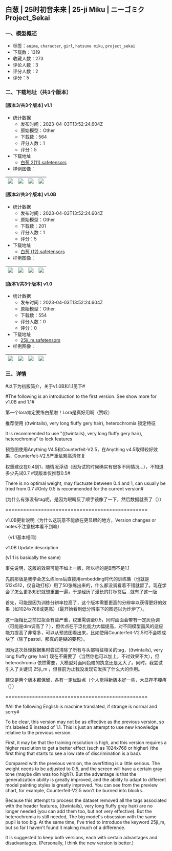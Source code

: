 ## 白葱 | 25时初音未来 | 25-ji Miku | ニーゴミク  Project_Sekai
### 一、模型概述

- 标签：`anime`, `character`, `girl`, `hatsune miku`, `project_sekai`
- 下载数：1319
- 收藏人数：273
- 评论人数：3
- 评分人数：2
- 评分：5

### 二、下载地址（共3个版本）

#### [版本3/共3个版本] v1.1

- 统计数据
  - 发布时间：2023-04-03T13:52:24.604Z
  - 原始模型：Other
  - 下载数：564
  - 评分人数：1
  - 评分：5
- 下载地址
  - [白葱 2(11).safetensors](https://civitai.com/api/download/models/32678)
- 样例图像：

| <img src="https://image.civitai.com/xG1nkqKTMzGDvpLrqFT7WA/4d8bc424-cfb1-471b-f830-01977daac100/width=450/384974.jpeg" /> | <img src="https://image.civitai.com/xG1nkqKTMzGDvpLrqFT7WA/46039653-de07-4757-5471-d6059d66f300/width=450/388270.jpeg" /> | <img src="https://image.civitai.com/xG1nkqKTMzGDvpLrqFT7WA/890a55eb-f73d-42e6-11e0-29b8b46d4800/width=450/372291.jpeg" /> | <img src="https://image.civitai.com/xG1nkqKTMzGDvpLrqFT7WA/17c712a9-667f-43f2-4933-0153129a5300/width=450/372290.jpeg" /> |
| ---- | ---- | ---- | ---- |

#### [版本2/共3个版本] v1.0B

- 统计数据
  - 发布时间：2023-04-03T13:52:24.604Z
  - 原始模型：Other
  - 下载数：201
  - 评分人数：1
  - 评分：5
- 下载地址
  - [白葱 (12).safetensors](https://civitai.com/api/download/models/30025)
- 样例图像：

| <img src="https://image.civitai.com/xG1nkqKTMzGDvpLrqFT7WA/d6c5befa-cc11-436f-8bd5-83cd76bfe200/width=450/340560.jpeg" /> | <img src="https://image.civitai.com/xG1nkqKTMzGDvpLrqFT7WA/a604d74b-77d2-4408-2afc-acdec2dd8d00/width=450/340559.jpeg" /> | <img src="https://image.civitai.com/xG1nkqKTMzGDvpLrqFT7WA/28c4ad31-8c77-48ff-8b6b-aa46fd874f00/width=450/340558.jpeg" /> | <img src="https://image.civitai.com/xG1nkqKTMzGDvpLrqFT7WA/806a8cf8-6986-4c08-57b1-ba20375c5f00/width=450/340557.jpeg" /> |
| ---- | ---- | ---- | ---- |

#### [版本1/共3个版本] v1.0

- 统计数据
  - 发布时间：2023-04-03T13:52:24.604Z
  - 原始模型：Other
  - 下载数：554
  - 评分人数：0
  - 评分：0
- 下载地址
  - [25ji_m.safetensors](https://civitai.com/api/download/models/15212)
- 样例图像：

| <img src="https://image.civitai.com/xG1nkqKTMzGDvpLrqFT7WA/49def3c4-6eb4-4569-5f5d-2b5bd3b78100/width=450/149893.jpeg" /> | <img src="https://image.civitai.com/xG1nkqKTMzGDvpLrqFT7WA/30d4f0a8-206b-4df0-6583-26753aa13700/width=450/149897.jpeg" /> | <img src="https://image.civitai.com/xG1nkqKTMzGDvpLrqFT7WA/e832059a-6abc-4aaf-52b8-dc70d7f5b500/width=450/149896.jpeg" /> | <img src="https://image.civitai.com/xG1nkqKTMzGDvpLrqFT7WA/5dd423e3-fde6-4db4-c7bd-872235ab6d00/width=450/149895.jpeg" /> |
| ---- | ---- | ---- | ---- |


### 三、详情
<p>#以下为初版简介，关于v1.0B和1.1见下#</p><p>#The following is an introduction to the first version. See show more for v1.0B and 1.1#</p><p>第一个lora肯定要练白葱啦！Lora是真好用啊（赞叹）</p><p>推荐使用 ((twintails), very long fluffy gery hair), heterochromia 锁定特征</p><p>It is recommended to use "((twintails), very long fluffy gery hair), heterochromia" to lock features</p><p>预览图使用Anything V4.5和Counterfeit-V2.5，在Anything v4.5取得较好效果，Counterfeit-V2.5严重依赖高清修复</p><p>权重建议在0.4到1，随情况浮动（因为试的时候确实有很多不同情况…），不知道多少先试0.7 #现版本仅推荐0.5#</p><p>There is no optimal weight, may fluctuate between 0.4 and 1, can usually be tried from 0.7 #Only 0.5 is recommended for the current version#</p><p>(为什么有张没有tag呢，是因为眼睛反了顺手镜像了一下，然后数据就丢了（））</p><p>================================================</p><p>v1.0B更新说明（为什么这玩意不能放在更显眼的地方，Version changes or notes不注意根本看不到嘛）</p><p>（v1.1基本相同）</p><p>v1.0B Update description</p><p>(v1.1 is basically the same)</p><p></p><p>事先说明，这版的效果可能不如上一版，所以标的是B而不是1.1</p><p>先前那版是我学会怎么练lora后直接用embedding时代的训练集（也就是512x512，仅自动打标）用了50张练出来的，什么都没调看着不错就留了。现在学会了怎么更多知识就想重置一遍，于是经历了漫长的打标签后…就有了这一版</p><p>首先，可能是因为训练分辨率拉高了，这个版本需要更高的分辨率以获得更好的效果（如1024x768或更高）（最开始看到低分辨率下的图还以为炸炉了）。</p><p>这一版相比之前过拟合有些严重，权重需调至0.5，同时画面会带有一定灰色调（可能是dim调高了？），但优点在于泛化能力大幅提高，对不同模型画风的适应能力提高了非常多，可以从预览图看出来，比如使用Counterfeit-V2.5时不会糊成块了（除了pastel，那真的是糊的要死）。</p><p>因为这次处理数据集时尝试清除了所有与头部特征相关的tag，((twintails), very long fluffy grey hair) 现在不需要了（当然你也可以加上，不过效果不大），但 heterochromia 依然需要，大模型对画同色瞳的执念还是太大了。同时，我尝试引入了关键词 25ji_m ，但目前为止我没发现它发挥了什么大的作用。</p><p>建议是两个版本都保留，各有一定优缺点（个人觉得新版本好一些，大显存不腰疼（））</p><p>================================================</p><p>#All the following English is machine translated, if strange is normal and sorry#</p><p>To be clear, this version may not be as effective as the previous version, so it's labeled B instead of 1.1. This is just an attempt to use new knowledge relative to the previous version.</p><p>First, it may be that the training resolution is high, and this version requires a higher resolution to get a better effect (such as 1024x768 or higher) (the first thing that starts to see a low rate of discrimination is a bad).</p><p>Compared with the previous version, the overfitting is a little serious. The weight needs to be adjusted to 0.5, and the screen will have a certain gray tone (maybe dim was too high?). But the advantage is that the generalization ability is greatly improved, and the ability to adapt to different model painting styles is greatly improved. You can see from the preview chart, for example, Counterfeit-V2.5 won't be burned into blocks.</p><p>Because this attempt to process the dataset removed all the tags associated with the header features, ((twintails), very long fluffy grey hair) are no longer needed (you can add them too, but not very effective). But the heterochromia is still needed, The big model's obsession with the same pupil is too big. At the same time, I've tried to introduce the keyword 25ji_m, but so far I haven't found it making much of a difference.</p><p>It is suggested to keep both versions, each with certain advantages and disadvantages. (Personally, I think the new version is better.)</p>